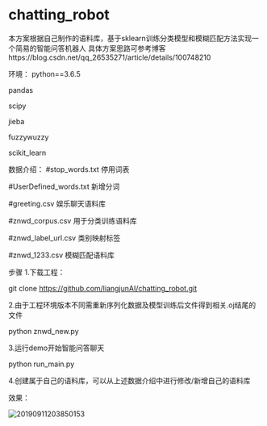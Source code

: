 # chatting_robot
本方案根据自己制作的语料库，基于sklearn训练分类模型和模糊匹配方法实现一个简易的智能问答机器人
具体方案思路可参考博客https://blog.csdn.net/qq_26535271/article/details/100748210

环境：
python==3.6.5

pandas

scipy

jieba

fuzzywuzzy

scikit_learn

数据介绍：
#stop_words.txt 停用词表

#UserDefined_words.txt 新增分词

#greeting.csv 娱乐聊天语料库

#znwd_corpus.csv 用于分类训练语料库

#znwd_label_url.csv 类别映射标签

#znwd_1233.csv 模糊匹配语料库

步骤
1.下载工程：

git clone https://github.com/liangjunAI/chatting_robot.git

2.由于工程环境版本不同需重新序列化数据及模型训练后文件得到相关.oj结尾的文件

python znwd_new.py

3.运行demo开始智能问答聊天

python run_main.py


4.创建属于自己的语料库，可以从上述数据介绍中进行修改/新增自己的语料库

效果：

![20190911203850153](https://user-images.githubusercontent.com/33650087/114993959-e22d4000-9ece-11eb-90e5-845026126c70.png)


